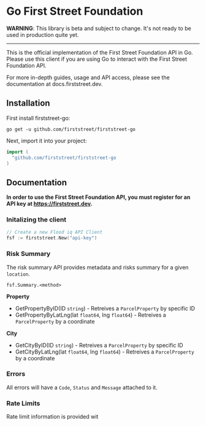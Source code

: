 # Go First Street Foundation

**WARNING**: This library is beta and subject to change. It's not ready to be used in production quite yet.

---

This is the official implementation of the First Street Foundation API in Go. Please use this client if you are using Go to interact with the First Street Foundation API.

For more in-depth guides, usage and API access, please see the documentation at docs.firststreet.dev.

## Installation

First install firststreet-go:

```
go get -u github.com/firststreet/firststreet-go
```

Next, import it into your project:

```go
import (
  "github.com/firststreet/firststreet-go
)
```

## Documentation

**In order to use the First Street Foundation API, you must register for an API key at https://firststreet.dev.**

### Initalizing the client

```go
// Create a new Flood iq API Client
fsf := firststreet.New("api-key")
```

### **Risk Summary**

The risk summary API provides metadata and risks summary for a given `location`.

`fsf.Summary.<method>`

**Property**

- GetPropertyByID(ID `string`) - Retreives a `ParcelProperty` by specific ID
- GetPropertyByLatLng(lat `float64`, lng `float64`) - Retreives a `ParcelProperty` by a coordinate

**City**

- GetCityByID(ID `string`) - Retreives a `ParcelProperty` by specific ID
- GetCityByLatLng(lat `float64`, lng `float64`) - Retreives a `ParcelProperty` by a coordinate


### Errors

All errors will have a `Code`, `Status` and `Message` attached to it.

### Rate Limits

Rate limit information is provided wit
